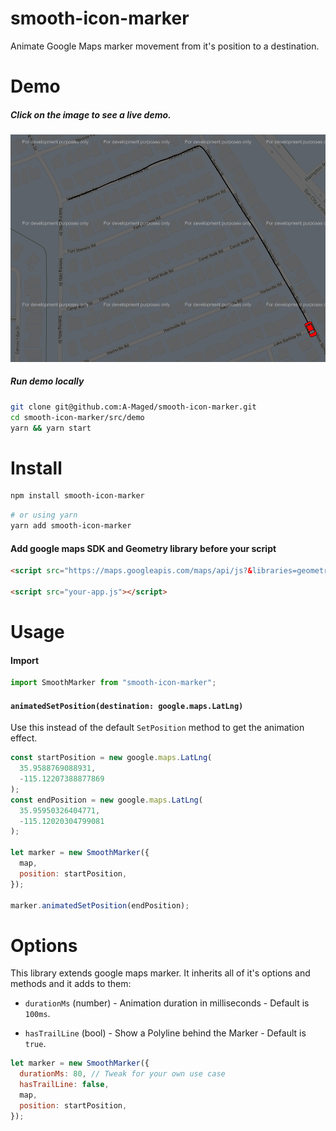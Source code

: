 # smooth-icon-marker

Animate Google Maps marker movement from it's position to a destination.

# Demo

##### Click on the image to see a live demo.

<a href="https://a-maged.github.io/smooth-icon-marker/" target="_blank">
    <img src="https://github.com/A-Maged/smooth-icon-marker/blob/main/src/demo/Screenshot.png?raw=true" width="600" alt="demo screenshot">
</a>

##### Run demo locally

```bash
git clone git@github.com:A-Maged/smooth-icon-marker.git
cd smooth-icon-marker/src/demo
yarn && yarn start
```

# Install

```bash
npm install smooth-icon-marker
```

```bash
# or using yarn
yarn add smooth-icon-marker
```

#### Add google maps SDK and Geometry library before your script

```html
<script src="https://maps.googleapis.com/maps/api/js?&libraries=geometry"></script>

<script src="your-app.js"></script>
```

# Usage

#### Import

```js
import SmoothMarker from "smooth-icon-marker";
```

#### `animatedSetPosition(destination: google.maps.LatLng)`

Use this instead of the default `SetPosition` method to get the animation effect.

```js
const startPosition = new google.maps.LatLng(
  35.9588769088931,
  -115.12207388877869
);
const endPosition = new google.maps.LatLng(
  35.95950326404771,
  -115.12020304799081
);

let marker = new SmoothMarker({
  map,
  position: startPosition,
});

marker.animatedSetPosition(endPosition);
```

# Options

This library extends google maps marker. It inherits all of it's options and methods and it adds to them:

- `durationMs` (number) - Animation duration in milliseconds - Default is `100ms`.

- `hasTrailLine` (bool) - Show a Polyline behind the Marker - Default is `true`.

```js
let marker = new SmoothMarker({
  durationMs: 80, // Tweak for your own use case
  hasTrailLine: false,
  map,
  position: startPosition,
});
```
